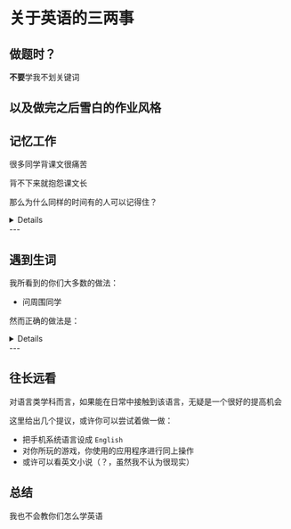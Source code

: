 # 关于英语的三两事

## 做题时？

**不要**学我不划关键词

以及做完之后雪白的作业风格
---

## 记忆工作

很多同学背课文很痛苦

背不下来就抱怨课文长

那么为什么同样的时间有的人可以记得住？

<details>
    关键在于记背时的方法
    
    读时自然要认真读
    
    但是光动嘴只会导致花大量时间——形成嘴部的肌肉记忆
    
    带着思考去读——比如可以思考此处的含义、好在何处
</details>
---

## 遇到生词

我所看到的你们大多数的做法：

- 问周围同学

然而正确的做法是：

<details>
    自己查字典，自己查出来的比问来的记忆更深刻
</details>
---

## 往长远看

对语言类学科而言，如果能在日常中接触到该语言，无疑是一个很好的提高机会

这里给出几个提议，或许你可以尝试着做一做：

- 把手机系统语言设成 `English`
- 对你所玩的游戏，你使用的应用程序进行同上操作
- 或许可以看英文小说（？，虽然我不认为很现实）

## 总结

我也不会教你们怎么学英语
